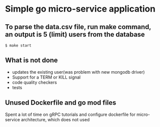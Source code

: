 # Simple go micro-service application

## To parse the data.csv file, run make command, an output is 5 (limit) users from the database
```shell
$ make start
```


## What is not done
* updates the existing user(was problem with new mongodb driver)
* Support for a TERM or KILL signal
* code quality checkers
* tests

## Unused Dockerfile and go mod files
Spent a lot of time on gRPC tutorials and configure dockerfile for micro-service architecture, which does not used
